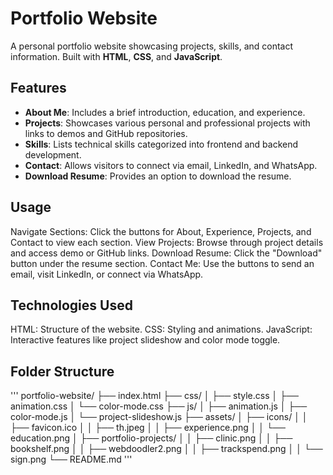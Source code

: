 # Portfolio Website

A personal portfolio website showcasing projects, skills, and contact information. Built with **HTML**, **CSS**, and **JavaScript**.

## Features

- **About Me**: Includes a brief introduction, education, and experience.
- **Projects**: Showcases various personal and professional projects with links to demos and GitHub repositories.
- **Skills**: Lists technical skills categorized into frontend and backend development.
- **Contact**: Allows visitors to connect via email, LinkedIn, and WhatsApp.
- **Download Resume**: Provides an option to download the resume.

## Usage
Navigate Sections:  Click the buttons for About, Experience, Projects, and Contact to view each section.
View Projects:   Browse through project details and access demo or GitHub links.
Download Resume:   Click the "Download" button under the resume section.
Contact Me:   Use the buttons to send an email, visit LinkedIn, or connect via WhatsApp.

## Technologies Used

HTML: Structure of the website.
CSS: Styling and animations.
JavaScript: Interactive features like project slideshow and color mode toggle.



## Folder Structure

''' portfolio-website/
├── index.html
├── css/
│   ├── style.css
│   ├── animation.css
│   └── color-mode.css
├── js/
│   ├── animation.js
│   ├── color-mode.js
│   └── project-slideshow.js
├── assets/
│   ├── icons/
│   │   ├── favicon.ico
│   │   ├── th.jpeg
│   │   ├── experience.png
│   │   └── education.png
│   ├── portfolio-projects/
│   │   ├── clinic.png
│   │   ├── bookshelf.png
│   │   ├── webdoodler2.png
│   │   ├── trackspend.png
│   │   └── sign.png
└── README.md 
'''



